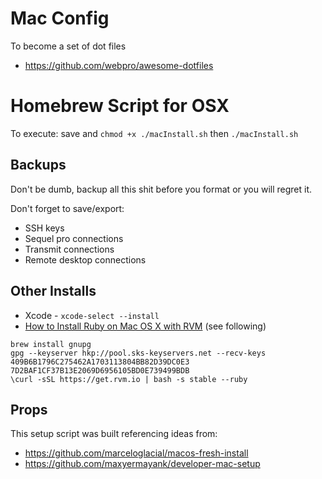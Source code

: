 # Mac Config

To become a set of dot files

-   https://github.com/webpro/awesome-dotfiles

# Homebrew Script for OSX

To execute: save and `chmod +x ./macInstall.sh` then `./macInstall.sh`

## Backups

Don't be dumb, backup all this shit before you format or you will regret it.

Don't forget to save/export:

-   SSH keys
-   Sequel pro connections
-   Transmit connections
-   Remote desktop connections

## Other Installs

-   Xcode - `xcode-select --install`
-   [How to Install Ruby on Mac OS X with RVM](https://usabilityetc.com/articles/ruby-on-mac-os-x-with-rvm/) (see following)

```
brew install gnupg
gpg --keyserver hkp://pool.sks-keyservers.net --recv-keys 409B6B1796C275462A1703113804BB82D39DC0E3 7D2BAF1CF37B13E2069D6956105BD0E739499BDB
\curl -sSL https://get.rvm.io | bash -s stable --ruby
```

## Props

This setup script was built referencing ideas from:

-   https://github.com/marceloglacial/macos-fresh-install
-   https://github.com/maxyermayank/developer-mac-setup
